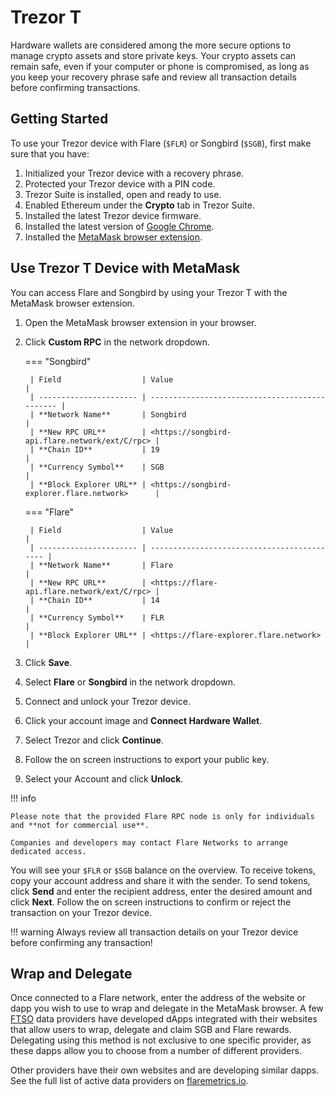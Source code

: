 # Trezor T

Hardware wallets are considered among the more secure options to manage crypto assets and store private keys.
Your crypto assets can remain safe, even if your computer or phone is compromised, as long as you keep your recovery phrase safe and review all transaction details before confirming transactions.

## Getting Started

To use your Trezor device with Flare (`$FLR`) or Songbird (`$SGB`), first make sure that you have:

1. Initialized your Trezor device with a recovery phrase.
2. Protected your Trezor device with a PIN code.
3. Trezor Suite is installed, open and ready to use.
4. Enabled Ethereum under the **Crypto** tab in Trezor Suite.
5. Installed the latest Trezor device firmware.
6. Installed the latest version of [Google Chrome](https://www.google.com/chrome/).
7. Installed the [MetaMask browser extension](https://metamask.io/download).

## Use Trezor T Device with MetaMask

You can access Flare and Songbird by using your Trezor T with the MetaMask browser extension.

1. Open the MetaMask browser extension in your browser.
2. Click **Custom RPC** in the network dropdown.

    === "Songbird"

        | Field                  | Value                                          |
        | ---------------------- | ---------------------------------------------- |
        | **Network Name**       | Songbird                                       |
        | **New RPC URL**        | <https://songbird-api.flare.network/ext/C/rpc> |
        | **Chain ID**           | 19                                             |
        | **Currency Symbol**    | SGB                                            |
        | **Block Explorer URL** | <https://songbird-explorer.flare.network>      |

    === "Flare"

        | Field                  | Value                                       |
        | ---------------------- | ------------------------------------------- |
        | **Network Name**       | Flare                                       |
        | **New RPC URL**        | <https://flare-api.flare.network/ext/C/rpc> |
        | **Chain ID**           | 14                                          |
        | **Currency Symbol**    | FLR                                         |
        | **Block Explorer URL** | <https://flare-explorer.flare.network>      |

3. Click **Save**.
4. Select **Flare** or **Songbird** in the network dropdown.
5. Connect and unlock your Trezor device.
6. Click your account image and **Connect Hardware Wallet**.
7. Select Trezor and click **Continue**.
8. Follow the on screen instructions to export your public key.
9. Select your Account and click **Unlock**.

!!! info

    Please note that the provided Flare RPC node is only for individuals and **not for commercial use**.

    Companies and developers may contact Flare Networks to arrange dedicated access.

You will see your `$FLR` or `$SGB` balance on the overview.
To receive tokens, copy your account address and share it with the sender.
To send tokens, click **Send** and enter the recipient address, enter the desired amount and click **Next**.
Follow the on screen instructions to confirm or reject the transaction on your Trezor device.

!!! warning
    Always review all transaction details on your Trezor device before confirming any transaction!

## Wrap and Delegate

Once connected to a Flare network, enter the address of the website or dapp you wish to use to wrap and delegate in the MetaMask browser.
A few [FTSO](glossary.md#ftso) data providers have developed dApps integrated with their websites that allow users to wrap, delegate and claim SGB and Flare rewards.
Delegating using this method is not exclusive to one specific provider, as these dapps allow you to choose from a number of different providers.

Other providers have their own websites and are developing similar dapps.
See the full list of active data providers on [flaremetrics.io](https://flaremetrics.io).
